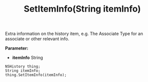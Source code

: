 ﻿---
uid: crmscript_ref_NSHistory_SetItemInfo
title: SetItemInfo(String itemInfo)
intellisense: NSHistory.SetItemInfo
keywords: NSHistory, GetItemInfo
so.topic: reference
---

Extra information on the history item, e.g. The Associate Type for an associate or other relevant info.

**Parameter:** 
 - **itemInfo** String

```crmscript
NSHistory thing;
String itemInfo;
thing.SetItemInfo(itemInfo);
```


